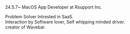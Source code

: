 24.5.7~ MacOS App Developer at Rsupport Inc.

Problem Solver Intrested in SaaS. <br />
Interaction by Software lover, Self whipping minded driver. <br />
creator of Wavebar.
